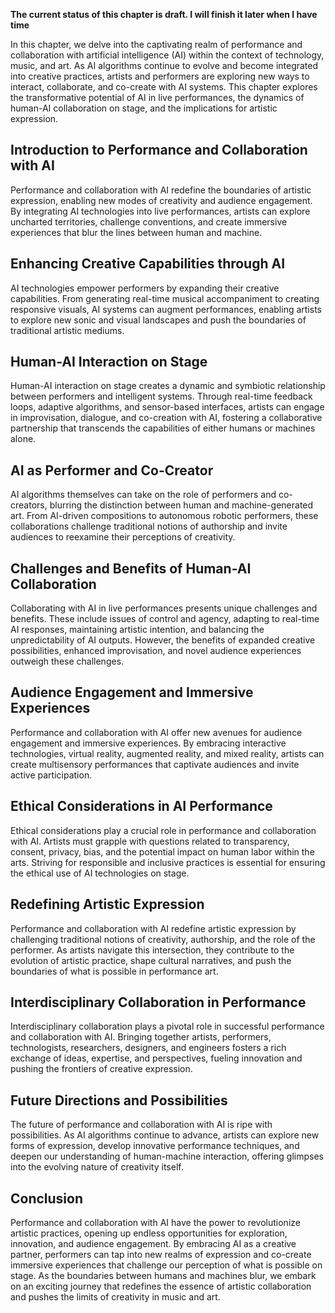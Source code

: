 **The current status of this chapter is draft. I will finish it later when I have time**

In this chapter, we delve into the captivating realm of performance and collaboration with artificial intelligence (AI) within the context of technology, music, and art. As AI algorithms continue to evolve and become integrated into creative practices, artists and performers are exploring new ways to interact, collaborate, and co-create with AI systems. This chapter explores the transformative potential of AI in live performances, the dynamics of human-AI collaboration on stage, and the implications for artistic expression.

Introduction to Performance and Collaboration with AI
-----------------------------------------------------

Performance and collaboration with AI redefine the boundaries of artistic expression, enabling new modes of creativity and audience engagement. By integrating AI technologies into live performances, artists can explore uncharted territories, challenge conventions, and create immersive experiences that blur the lines between human and machine.

Enhancing Creative Capabilities through AI
------------------------------------------

AI technologies empower performers by expanding their creative capabilities. From generating real-time musical accompaniment to creating responsive visuals, AI systems can augment performances, enabling artists to explore new sonic and visual landscapes and push the boundaries of traditional artistic mediums.

Human-AI Interaction on Stage
-----------------------------

Human-AI interaction on stage creates a dynamic and symbiotic relationship between performers and intelligent systems. Through real-time feedback loops, adaptive algorithms, and sensor-based interfaces, artists can engage in improvisation, dialogue, and co-creation with AI, fostering a collaborative partnership that transcends the capabilities of either humans or machines alone.

AI as Performer and Co-Creator
------------------------------

AI algorithms themselves can take on the role of performers and co-creators, blurring the distinction between human and machine-generated art. From AI-driven compositions to autonomous robotic performers, these collaborations challenge traditional notions of authorship and invite audiences to reexamine their perceptions of creativity.

Challenges and Benefits of Human-AI Collaboration
-------------------------------------------------

Collaborating with AI in live performances presents unique challenges and benefits. These include issues of control and agency, adapting to real-time AI responses, maintaining artistic intention, and balancing the unpredictability of AI outputs. However, the benefits of expanded creative possibilities, enhanced improvisation, and novel audience experiences outweigh these challenges.

Audience Engagement and Immersive Experiences
---------------------------------------------

Performance and collaboration with AI offer new avenues for audience engagement and immersive experiences. By embracing interactive technologies, virtual reality, augmented reality, and mixed reality, artists can create multisensory performances that captivate audiences and invite active participation.

Ethical Considerations in AI Performance
----------------------------------------

Ethical considerations play a crucial role in performance and collaboration with AI. Artists must grapple with questions related to transparency, consent, privacy, bias, and the potential impact on human labor within the arts. Striving for responsible and inclusive practices is essential for ensuring the ethical use of AI technologies on stage.

Redefining Artistic Expression
------------------------------

Performance and collaboration with AI redefine artistic expression by challenging traditional notions of creativity, authorship, and the role of the performer. As artists navigate this intersection, they contribute to the evolution of artistic practice, shape cultural narratives, and push the boundaries of what is possible in performance art.

Interdisciplinary Collaboration in Performance
----------------------------------------------

Interdisciplinary collaboration plays a pivotal role in successful performance and collaboration with AI. Bringing together artists, performers, technologists, researchers, designers, and engineers fosters a rich exchange of ideas, expertise, and perspectives, fueling innovation and pushing the frontiers of creative expression.

Future Directions and Possibilities
-----------------------------------

The future of performance and collaboration with AI is ripe with possibilities. As AI algorithms continue to advance, artists can explore new forms of expression, develop innovative performance techniques, and deepen our understanding of human-machine interaction, offering glimpses into the evolving nature of creativity itself.

Conclusion
----------

Performance and collaboration with AI have the power to revolutionize artistic practices, opening up endless opportunities for exploration, innovation, and audience engagement. By embracing AI as a creative partner, performers can tap into new realms of expression and co-create immersive experiences that challenge our perception of what is possible on stage. As the boundaries between humans and machines blur, we embark on an exciting journey that redefines the essence of artistic collaboration and pushes the limits of creativity in music and art.
